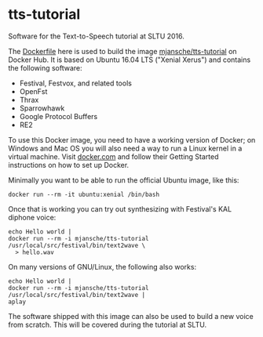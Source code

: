 # tts-tutorial

Software for the Text-to-Speech tutorial at SLTU 2016.

The [Dockerfile](Dockerfile) here is used to build the image
[mjansche/tts-tutorial](https://hub.docker.com/r/mjansche/tts-tutorial/) on
Docker Hub. It is based on Ubuntu 16.04 LTS ("Xenial Xerus") and contains the
following software:

* Festival, Festvox, and related tools
* OpenFst
* Thrax
* Sparrowhawk
* Google Protocol Buffers
* RE2

To use this Docker image, you need to have a working version of Docker; on
Windows and Mac OS you will also need a way to run a Linux kernel in a virtual
machine. Visit [docker.com](https://www.docker.com/) and follow their Getting
Started instructions on how to set up Docker.

Minimally you want to be able to run the official Ubuntu image, like this:

```
docker run --rm -it ubuntu:xenial /bin/bash
```

Once that is working you can try out synthesizing with Festival's KAL diphone
voice:

```
echo Hello world |
docker run --rm -i mjansche/tts-tutorial /usr/local/src/festival/bin/text2wave \
  > hello.wav
```

On many versions of GNU/Linux, the following also works:

```
echo Hello world |
docker run --rm -i mjansche/tts-tutorial /usr/local/src/festival/bin/text2wave |
aplay
```

The software shipped with this image can also be used to build a new voice from
scratch. This will be covered during the tutorial at SLTU.
